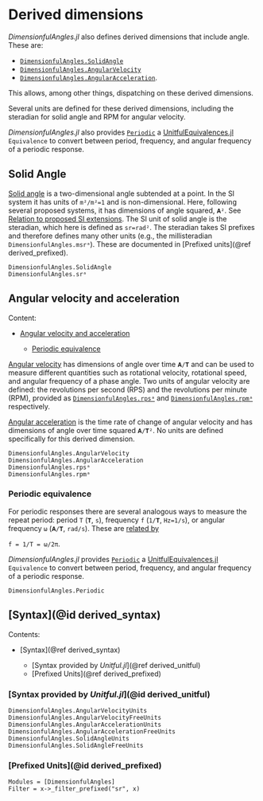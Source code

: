 # Derived dimensions

*DimensionfulAngles.jl* also defines derived dimensions that include angle.
These are:

  - [`DimensionfulAngles.SolidAngle`](@ref)
  - [`DimensionfulAngles.AngularVelocity`](@ref)
  - [`DimensionfulAngles.AngularAcceleration`](@ref).

This allows, among other things, dispatching on these derived dimensions.

Several units are defined for these derived dimensions, including the steradian for solid angle and RPM for angular velocity.

*DimensionfulAngles.jl* also provides [`Periodic`](@ref) a [UnitfulEquivalences.jl](https://sostock.github.io/UnitfulEquivalences.jl/stable/) `Equivalence` to convert between period, frequency, and angular frequency of a periodic response.

## Solid Angle

[Solid angle](https://en.wikipedia.org/wiki/Solid_angle) is a two-dimensional angle subtended at a point.
In the SI system it has units of ``m²/m²=1`` and is non-dimensional.
Here, following several proposed systems, it has dimensions of angle squared, `𝐀²`.
See [Relation to proposed SI extensions](@ref).
The SI unit of solid angle is the steradian, which here is defined as ``sr=rad²``.
The steradian takes SI prefixes and therefore defines many other units (e.g., the millisteradian `DimensionfulAngles.msrᵃ`).
These are documented in [Prefixed units](@ref derived_prefixed).

```@docs
DimensionfulAngles.SolidAngle
DimensionfulAngles.srᵃ
```

## Angular velocity and acceleration

Content:

  - [Angular velocity and acceleration](@ref)
    
      + [Periodic equivalence](@ref)

[Angular velocity](https://en.wikipedia.org/wiki/Angular_frequency) has dimensions of angle over time `𝐀/𝐓` and can be used to measure different quantities such as rotational velocity, rotational speed, and angular frequency of a phase angle.
Two units of angular velocity are defined: the revolutions per second (RPS) and the revolutions per minute (RPM), provided as [`DimensionfulAngles.rpsᵃ`](@ref) and [`DimensionfulAngles.rpmᵃ`](@ref) respectively.

[Angular acceleration](https://en.wikipedia.org/wiki/Angular_acceleration) is the time rate of change of angular velocity and has dimensions of angle over time squared `𝐀/𝐓²`.
No units are defined specifically for this derived dimension.

```@docs
DimensionfulAngles.AngularVelocity
DimensionfulAngles.AngularAcceleration
DimensionfulAngles.rpsᵃ
DimensionfulAngles.rpmᵃ
```

### Periodic equivalence

For periodic responses there are several analogous ways to measure the repeat period: period `T` (`𝐓`, `s`), frequency `f` (`1/𝐓`, `Hz=1/s`), or angular frequency `ω` (`𝐀/𝐓`, `rad/s`).
These are [related by](https://en.wikipedia.org/wiki/Angular_frequency)

``f = 1/T = ω/2π``.

*DimensionfulAngles.jl* provides [`Periodic`](@ref) a [UnitfulEquivalences.jl](https://sostock.github.io/UnitfulEquivalences.jl/stable/) `Equivalence` to convert between period, frequency, and angular frequency of a periodic response.

```@docs
DimensionfulAngles.Periodic
```

## [Syntax](@id derived_syntax)

Contents:

  - [Syntax](@ref derived_syntax)
    
      + [Syntax provided by *Unitful.jl*](@ref derived_unitful)
      + [Prefixed Units](@ref derived_prefixed)

### [Syntax provided by *Unitful.jl*](@id derived_unitful)

```@docs
DimensionfulAngles.AngularVelocityUnits
DimensionfulAngles.AngularVelocityFreeUnits
DimensionfulAngles.AngularAccelerationUnits
DimensionfulAngles.AngularAccelerationFreeUnits
DimensionfulAngles.SolidAngleUnits
DimensionfulAngles.SolidAngleFreeUnits
```

### [Prefixed Units](@id derived_prefixed)

```@autodocs
Modules = [DimensionfulAngles]
Filter = x->_filter_prefixed("sr", x)
```
